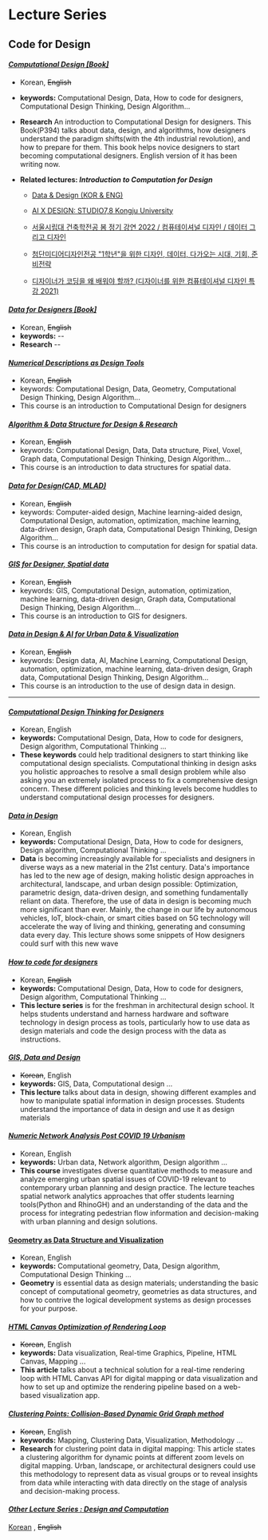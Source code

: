 # Lecture Series
## Code for Design

#### [_Computational Design [Book]_](https://computationaldesign.tistory.com/49)
* Korean, ~~English~~
* **keywords:** Computational Design, Data, How to code for designers, Computational Design Thinking, Design Algorithm...  
* **Research** An introduction to Computational Design for designers. This Book(P394) talks about data, design, and algorithms, how designers understand the paradigm shifts(with the 4th industrial revolution), and how to prepare for them. This book helps novice designers to start becoming computational designers. English version of it has been writing now.

* **Related lectures: _Introduction to Computation for Design_** 
  * [Data & Design (KOR & ENG)](https://medium.com/@nj-namju/data-design-c21457dc8dc)

  * [AI X DESIGN: STUDIO7,8 Kongju University](https://namjulee.github.io/njs-lab-public/work?id=2024-introductionToComputationalDesign-Kongju-uni)

  * [서울시립대 건축학전공 봄 정기 강연 2022 / 컴퓨테이셔널 디자인 / 데이터 그리고 디자인](https://youtu.be/amOThlGDE0E)

  * [첨단미디어디자인전공 "1학년"을 위한 디자인, 데이터, 다가오는 시대, 기회, 준비전략](https://computationaldesign.tistory.com/48)

  * [디자이너가 코딩을 왜 배워야 할까? (디자이너를 위한 컴퓨테이셔널 디자인 특강 2021)](https://computationaldesign.tistory.com/37)



#### [_Data for Designers [Book]_](https://computationaldesign.tistory.com/49)
* Korean, ~~English~~
* **keywords:** -- 
* **Research** --


#### [_Numerical Descriptions as Design Tools_]()
* Korean, ~~English~~
* keywords: Computational Design, Data, Geometry, Computational Design Thinking, Design Algorithm...
* This course is an introduction to Computational Design for designers

#### [_Algorithm & Data Structure for Design & Research_]()
* Korean, ~~English~~
* keywords: Computational Design, Data, Data structure, Pixel, Voxel, Graph data, Computational Design Thinking, Design Algorithm...
* This course is an introduction to data structures for spatial data.


#### [_Data for Design(CAD, MLAD)_]()
* Korean, ~~English~~
* keywords: Computer-aided design, Machine learning-aided design, Computational Design, automation, optimization, machine learning, data-driven design, Graph data, Computational Design Thinking, Design Algorithm...
* This course is an introduction to computation for design for spatial data.


#### [_GIS for Designer, Spatial data_]()
* Korean, ~~English~~
* keywords: GIS, Computational Design, automation, optimization, machine learning, data-driven design, Graph data, Computational Design Thinking, Design Algorithm...
* This course is an introduction to GIS for designers.


#### [_Data in Design & AI for Urban Data & Visualization_]()
* Korean, ~~English~~
* keywords: Design data, AI, Machine Learning, Computational Design, automation, optimization, machine learning, data-driven design, Graph data, Computational Design Thinking, Design Algorithm...
* This course is an introduction to the use of design data in design.


---


#### [_Computational Design Thinking for Designers_](https://nj-namju.medium.com/computational-design-thinking-for-designers-68224bb07f5c)
* Korean, English 
* **keywords:** Computational Design, Data, How to code for designers, Design algorithm, Computational Thinking ...  
* **These keywords** could help traditional designers to start thinking like computational design specialists. Computational thinking in design asks you holistic approaches to resolve a small design problem while also asking you an extremely isolated process to fix a comprehensive design concern. These different policies and thinking levels become huddles to understand computational design processes for designers.


#### [_Data in Design_](https://nj-namju.medium.com/data-design-c21457dc8dc)
* Korean, English
* **keywords:** Computational Design, Data, How to code for designers, Design algorithm, Computational Thinking ...  
* **Data** is becoming increasingly available for specialists and designers in diverse ways as a new material in the 21st century. Data's importance has led to the new age of design, making holistic design approaches in architectural, landscape, and urban design possible: Optimization, parametric design, data-driven design, and something fundamentally reliant on data. Therefore, the use of data in design is becoming much more significant than ever. Mainly, the change in our life by autonomous vehicles, IoT, block-chain, or smart cities based on 5G technology will accelerate the way of living and thinking, generating and consuming data every day. This lecture shows some snippets of How designers could surf with this new wave



#### [_How to code for designers_](https://computationaldesign.tistory.com/37)
* Korean, ~~English~~
* **keywords:** Computational Design, Data, How to code for designers, Design algorithm, Computational Thinking ...  
* **This lecture series** is for the freshman in architectural design school. It helps students understand and harness hardware and software technology in design process as tools, particularly how to use data as design materials and code the design process with the data as instructions.



#### [_GIS, Data and Design_](https://youtu.be/QLesjWC443c)
* ~~Korean~~, English
* **keywords:** GIS, Data, Computational design ...  
* **This lecture** talks about data in design, showing different examples and how to manipulate spatial information in design processes. Students understand the importance of data in design and use it as design materials



#### [_Numeric Network Analysis Post COVID 19 Urbanism_](https://nj-namju.medium.com/numeric-network-analysis-post-covid-19-urbanism-6-ft-rule-de267886b028)
* Korean, English
* **keywords:** Urban data, Network algorithm, Design algorithm ...  
* **This course** investigates diverse quantitative methods to measure and analyze emerging urban spatial issues of COVID-19 relevant to contemporary urban planning and design practice. The lecture teaches spatial network analytics approaches that offer students learning tools(Python and RhinoGH) and an understanding of the data and the process for integrating pedestrian flow information and decision-making with urban planning and design solutions.



#### [Geometry as Data Structure and Visualization](https://nj-namju.medium.com/geometry-as-data-structure-and-visualization-48bcfdea3851)
* Korean, English
* **keywords:** Computational geometry, Data, Design algorithm, Computational Design Thinking ...  
* **Geometry** is essential data as design materials; understanding the basic concept of computational geometry, geometries as data structures, and how to contrive the logical development systems as design processes for your purpose.



#### [_HTML Canvas Optimization of Rendering Loop_](https://medium.com/analytics-vidhya/html-canvas-optimization-of-rendering-loop-with-jsapi-for-drawing-on-map-71cb0500a213)
* ~~Korean~~, English
* **keywords:** Data visualization, Real-time Graphics, Pipeline, HTML Canvas, Mapping ...  
* **This article** talks about a technical solution for a real-time rendering loop with HTML Canvas API for digital mapping or data visualization and how to set up and optimize the rendering pipeline based on a web-based visualization app.



#### [_Clustering Points: Collision-Based Dynamic Grid Graph method_](https://nj-namju.medium.com/clustering-points-collision-based-dynamic-grid-graph-method-f602d0152cd2)
* ~~Korean~~, English
* **keywords:** Mapping, Clustering Data, Visualization, Methodology ...  
* **Research** for clustering point data in digital mapping: This article states a clustering algorithm for dynamic points at different zoom levels on digital mapping. Urban, landscape, or architectural designers could use this methodology to represent data as visual groups or to reveal insights from data while interacting with data directly on the stage of analysis and decision-making process.



#### [_Other Lecture Series : Design and Computation_](https://computationaldesign.tistory.com/2)  
[Korean]() , ~~English~~

